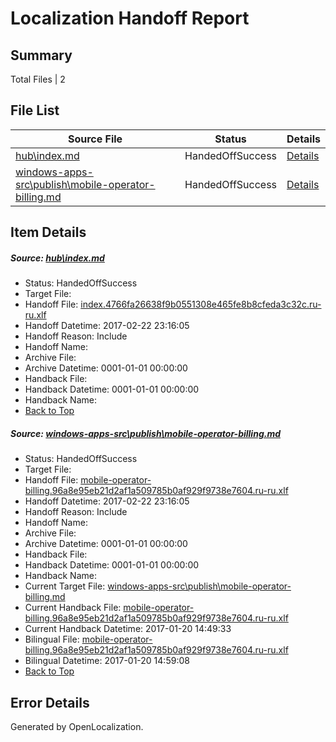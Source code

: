 # <a name='report-top'></a> Localization Handoff Report

## Summary
 Total Files | 2

## File List
 Source File | Status | Details 
 ----------- | ------ | ------- 
 [hub\index.md](https://cpubwin.visualstudio.com/windows-uwp/_git/windows-uwp/commit/63909042a2dbf20acf825f947544d4dd96cb4774?path=hub%2Findex.md&_a=contents) | HandedOffSuccess | [Details](#b98a082f9d1da5102d5f6ecc511850183d63e2517)
 [windows-apps-src\publish\mobile-operator-billing.md](https://cpubwin.visualstudio.com/windows-uwp/_git/windows-uwp/commit/a3aa07c7e923c37fbd2703f6b470dff45347bf29?path=windows-apps-src%2Fpublish%2Fmobile-operator-billing.md&_a=contents) | HandedOffSuccess | [Details](#87620783d5301b2f4eed140c2220d9c24eb30fdb4868)

## Item Details
##### <a name='b98a082f9d1da5102d5f6ecc511850183d63e2517'></a> Source: [hub\index.md](https://cpubwin.visualstudio.com/windows-uwp/_git/windows-uwp/commit/63909042a2dbf20acf825f947544d4dd96cb4774?path=hub%2Findex.md&_a=contents)
* Status: HandedOffSuccess
* Target File: 
* Handoff File: [index.4766fa26638f9b0551308e465fe8b8cfeda3c32c.ru-ru.xlf](https://cpubwin.visualstudio.com/windows-uwp/_git/WDCLib.handoff/commit/e4b4c0db98262589b12190b6c1fd8d54cdfa546c?path=ol-handoff%2Fcpubwin%2Fwindows-uwp.ru-ru%2Fmaster%2Findex.4766fa26638f9b0551308e465fe8b8cfeda3c32c.ru-ru.xlf&_a=contents)
* Handoff Datetime: 2017-02-22 23:16:05
* Handoff Reason: Include
* Handoff Name: 
* Archive File: 
* Archive Datetime: 0001-01-01 00:00:00
* Handback File: 
* Handback Datetime: 0001-01-01 00:00:00
* Handback Name: 
* [Back to Top](#report-top)

##### <a name='87620783d5301b2f4eed140c2220d9c24eb30fdb4868'></a> Source: [windows-apps-src\publish\mobile-operator-billing.md](https://cpubwin.visualstudio.com/windows-uwp/_git/windows-uwp/commit/a3aa07c7e923c37fbd2703f6b470dff45347bf29?path=windows-apps-src%2Fpublish%2Fmobile-operator-billing.md&_a=contents)
* Status: HandedOffSuccess
* Target File: 
* Handoff File: [mobile-operator-billing.96a8e95eb21d2af1a509785b0af929f9738e7604.ru-ru.xlf](https://cpubwin.visualstudio.com/windows-uwp/_git/WDCLib.handoff/commit/e4b4c0db98262589b12190b6c1fd8d54cdfa546c?path=ol-handoff%2Fcpubwin%2Fwindows-uwp.ru-ru%2Fmaster%2Fmobile-operator-billing.96a8e95eb21d2af1a509785b0af929f9738e7604.ru-ru.xlf&_a=contents)
* Handoff Datetime: 2017-02-22 23:16:05
* Handoff Reason: Include
* Handoff Name: 
* Archive File: 
* Archive Datetime: 0001-01-01 00:00:00
* Handback File: 
* Handback Datetime: 0001-01-01 00:00:00
* Handback Name: 
* Current Target File: [windows-apps-src\publish\mobile-operator-billing.md](https://cpubwin.visualstudio.com/windows-uwp/_git/windows-uwp.ru-ru/commit/7cad008d0d1f6837f90e89ba099bdc4bec626a5f?path=windows-apps-src%2Fpublish%2Fmobile-operator-billing.md&_a=contents)
* Current Handback File: [mobile-operator-billing.96a8e95eb21d2af1a509785b0af929f9738e7604.ru-ru.xlf](https://cpubwin.visualstudio.com/windows-uwp/_git/WDCLib.handback/commit/9c754f24cd1c17b245df73d43e1742b4088fb6ce?path=ol-handback%2Fcpubwin%2Fwindows-uwp.ru-ru%2Fmaster%2Fmobile-operator-billing.96a8e95eb21d2af1a509785b0af929f9738e7604.ru-ru.xlf&_a=contents)
* Current Handback Datetime: 2017-01-20 14:49:33
* Bilingual File: [mobile-operator-billing.96a8e95eb21d2af1a509785b0af929f9738e7604.ru-ru.xlf](https://cpubwin.visualstudio.com/windows-uwp/_git/WDCLib.handback/commit/9c754f24cd1c17b245df73d43e1742b4088fb6ce?path=ol-handback%2Fcpubwin%2Fwindows-uwp.ru-ru%2Fmaster%2Fmobile-operator-billing.96a8e95eb21d2af1a509785b0af929f9738e7604.ru-ru.xlf&_a=contents)
* Bilingual Datetime: 2017-01-20 14:59:08
* [Back to Top](#report-top)


## Error Details

Generated by OpenLocalization.
